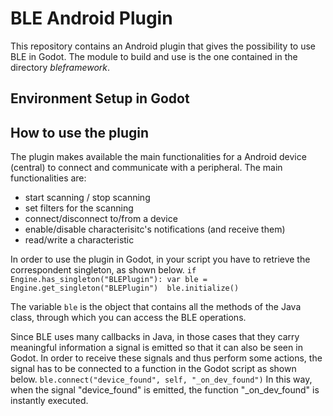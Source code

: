 # BLE Android Plugin

This repository contains an Android plugin that gives the possibility to use BLE in Godot.
The module to build and use is the one contained in the directory *bleframework*.

## Environment Setup in Godot

## How to use the plugin

The plugin makes available the main functionalities for a Android device (central) to connect and communicate with a peripheral.
The main functionalities are:
- start scanning / stop scanning
- set filters for the scanning
- connect/disconnect to/from a device
- enable/disable characterisitc's notifications (and receive them)
- read/write a characteristic

In order to use the plugin in Godot, in your script you have to retrieve the correspondent singleton, as shown below.
`
if Engine.has_singleton("BLEPlugin"):
    var ble = Engine.get_singleton("BLEPlugin") 
    ble.initialize()
`

The variable `ble` is the object that contains all the methods of the Java class, through which you can access the BLE operations.

Since BLE uses many callbacks in Java, in those cases that they carry meaningful information a signal is emitted so that it can also be seen in Godot. In order to receive these signals and thus perform some actions, the signal has to be connected to a function in the Godot script as shown below.
`
ble.connect("device_found", self, "_on_dev_found")
`
In this way, when the signal "device_found" is emitted, the function "_on_dev_found" is instantly executed.